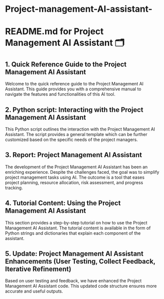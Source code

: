 # Project-management-AI-assistant-
# README.md for Project Management AI Assistant 🗂️

## 1. Quick Reference Guide to the Project Management AI Assistant

Welcome to the quick reference guide to the Project Management AI Assistant. This guide provides you with a comprehensive manual to navigate the features and functionalities of this AI tool.

## 2. Python script: Interacting with the Project Management AI Assistant

This Python script outlines the interaction with the Project Management AI Assistant. The script provides a general template which can be further customized based on the specific needs of the project managers.

## 3. Report: Project Management AI Assistant

The development of the Project Management AI Assistant has been an enriching experience. Despite the challenges faced, the goal was to simplify project management tasks using AI. The outcome is a tool that eases project planning, resource allocation, risk assessment, and progress tracking.

## 4. Tutorial Content: Using the Project Management AI Assistant

This section provides a step-by-step tutorial on how to use the Project Management AI Assistant. The tutorial content is available in the form of Python strings and dictionaries that explain each component of the assistant.

## 5. Update: Project Management AI Assistant Enhancements (User Testing, Collect Feedback, Iterative Refinement)

Based on user testing and feedback, we have enhanced the Project Management AI Assistant code. This updated code structure ensures more accurate and useful outputs.
